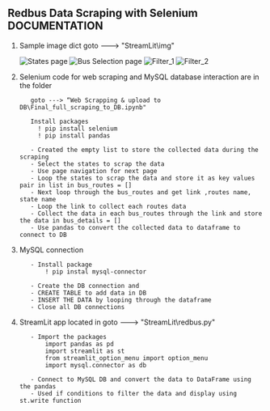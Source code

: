 Redbus Data Scraping with Selenium DOCUMENTATION
--------------------------------------------------------------------------------

1. Sample image dict
          goto ---> "StreamLit\img"
   
   ![States page](https://github.com/user-attachments/assets/f7f9832e-1225-4fde-b7a1-7adecd90cd90)
   ![Bus Selection page](https://github.com/user-attachments/assets/28b27d5f-223e-453d-8b22-05f86ea2714e)
   ![Filter_1](https://github.com/user-attachments/assets/d0ed51fb-4dff-4dc5-b118-5e727413b29f)
   ![Filter_2](https://github.com/user-attachments/assets/112f3041-d0de-4f0f-a49f-579c8a9403fb)





3. Selenium code for web scraping and MySQL database interaction are in the folder
          
          goto ---> “Web Scrapping & upload to DB\Final_full_scraping_to_DB.ipynb"

          Install packages
            ! pip install selenium
            ! pip install pandas
          
          - Created the empty list to store the collected data during the scraping
          - Select the states to scrap the data
          - Use page navigation for next page
          - Loop the states to scrap the data and store it as key values pair in list in bus_routes = []
          - Next loop through the bus_routes and get link ,routes name, state name
          - Loop the link to collect each routes data
          - Collect the data in each bus_routes through the link and store the data in bus_details = []
          - Use pandas to convert the collected data to dataframe to connect to DB


4. MySQL connection

          - Install package
              ! pip instal mysql-connector

          - Create the DB connection and
          - CREATE TABLE to add data in DB
          - INSERT THE DATA by looping through the dataframe
          - Close all DB connections


5. StreamLit app located in 
          goto ---> "StreamLit\redbus.py"
    
          - Import the packages
              import pandas as pd
              import streamlit as st
              from streamlit_option_menu import option_menu
              import mysql.connector as db
          
          - Connect to MySQL DB and convert the data to DataFrame using the pandas
          - Used if conditions to filter the data and display using st.write function

